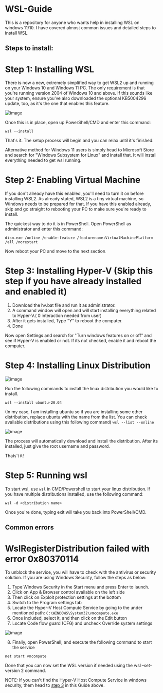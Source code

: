 # WSL-Guide
This is a repository for anyone who wants help in installing WSL on windows 11/10. I have covered almost common issues and detailed steps to install WSL. 


## Steps to install:

# Step 1: Installing WSL

There is now a new, extremely simplified way to get WSL2 up and running on your Windows 10 and Windows 11 PC. The only requirement is that you're running version 2004 of Windows 10 and above. If this sounds like your system, ensure you've also downloaded the optional KB5004296 update, too, as it's the one that enables this feature.

![image](https://user-images.githubusercontent.com/45682747/138655533-142ea4c1-1c7a-41da-bccc-e5f75a5820b4.png)

Once this is in place, open up PowerShell/CMD and enter this command:

`wsl --install`

That's it. The setup process will begin and you can relax until it's finished.

Alternative method for Windows 11 users is simply head to Microsoft Store and search for "Windows Subsystem for Linux" and install that. It will install everything needed to get wsl running.

# Step 2: Enabling Virtual Machine

If you don't already have this enabled, you'll need to turn it on before installing WSL2. As already stated, WSL2 is a tiny virtual machine, so Windows needs to be prepared for that. If you have this enabled already, skip and go straight to rebooting your PC to make sure you're ready to install.

The quickest way to do it is in PowerShell. Open PowerShell as administrator and enter this command:

`dism.exe /online /enable-feature /featurename:VirtualMachinePlatform /all /norestart`

Now reboot your PC and move to the next section.

# Step 3: Installing Hyper-V (Skip this step if you have already installed and enabled it)

1. Download the hv.bat file and run it as administrator.
2. A command window will open and will start installing everything related to Hyper-V.( 0 interaction needed from user)
3. After it gets installed, Type "Y" to reboot the computer.
4. Done

Now open Settings and search for "Turn windows features on or off" and see if Hyper-V is enabled or not. If its not checked, enable it and reboot the computer.

# Step 4: Installing Linux Distribution

![image](https://user-images.githubusercontent.com/45682747/138656603-307d4f6d-3e13-4fd2-81fa-668d06c2fada.png)

Run the following commands to install the linux distribution you would like to install.

`wsl --install ubuntu-20.04`

(In my case, I am installing ubuntu so if you are installing some other distribution, replace ubuntu with the name from the list. You can check available distributions using this following command)
`wsl --list --online`

![image](https://user-images.githubusercontent.com/45682747/138657235-437a78a1-b32d-4fcb-bffe-73b03bed0fd4.png)

The process will automatically download and install the distribution. After its installed, just give the root username and password.

Thats't it!

# Step 5: Running wsl

To start wsl, use `wsl` in CMD/Powershell to start your linux distribution. If you have multiple distributions installed, use the following command:

`wsl -d <distribution name>`

Once you're done, typing exit will take you back into PowerShell/CMD.


## Common errors

# WslRegisterDistribution failed with error 0x80370114
To unblock the service, you will have to check with the antivirus or security solution. If you are using Windows Security, follow the steps as below:

1. Type Windows Security in the Start menu and press Enter to launch.
2. Click on App & Browser control available on the left side
3. Then click on Exploit protection settings at the bottom
4. Switch to the Program settings tab
5. Locate the Hyper-V Host Compute Service by going to the under mentioned path: `C:\WINDOWS\System32\vmcompute.exe`
6. Once included, select it, and then click on the Edit button
7. Locate Code flow guard (CFG) and uncheck Override system settings

![image](https://user-images.githubusercontent.com/45682747/138658062-e299f00a-7bbe-4447-b7d2-974ad7528353.png)

8. Finally, open PowerShell, and execute the following command to start the service

`net start vmcompute`

Done that you can now set the WSL version if needed using the wsl –set-version <distro name> 2 command.

NOTE: If you can't find the Hyper-V Host Compute Service in windows security, them head to [step 3](https://github.com/milindgoel15/WSL-Guide#step-3-installing-hyper-v-skip-this-step-if-you-have-already-installed-and-enabled-it) in this Guide above.
